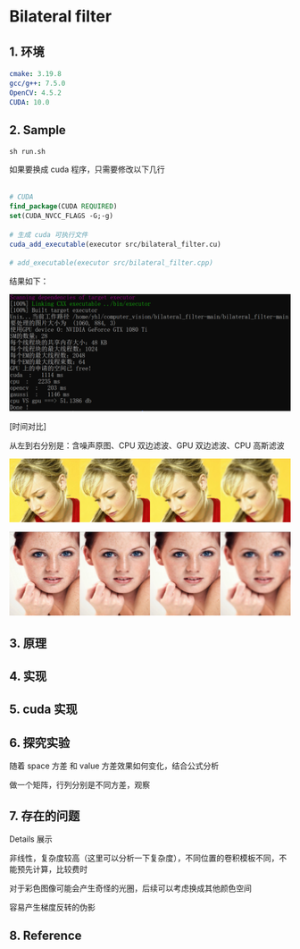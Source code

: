 # Bilateral filter

## 1. 环境

```yaml
cmake: 3.19.8
gcc/g++: 7.5.0
OpenCV: 4.5.2
CUDA: 10.0
```



## 2. Sample

```shell
sh run.sh
```


如果要换成 cuda 程序，只需要修改以下几行

```cmake

# CUDA
find_package(CUDA REQUIRED)
set(CUDA_NVCC_FLAGS -G;-g)

# 生成 cuda 可执行文件
cuda_add_executable(executor src/bilateral_filter.cu)

# add_executable(executor src/bilateral_filter.cpp)

```

结果如下：

![image-20210622102058610](images/image-20210622102058610.png)

[时间对比]



从左到右分别是：含噪声原图、CPU 双边滤波、GPU 双边滤波、CPU 高斯滤波

![image-20210621223918870](images/woman_2_comparison.png)

![image-20210621223929970](images/woman_1_comparison.png)



## 3. 原理



## 4. 实现



## 5. cuda 实现



## 6. 探究实验

随着 space 方差  和 value 方差效果如何变化，结合公式分析



做一个矩阵，行列分别是不同方差，观察



## 7. 存在的问题

Details 展示



非线性，复杂度较高（这里可以分析一下复杂度），不同位置的卷积模板不同，不能预先计算，比较费时



对于彩色图像可能会产生奇怪的光圈，后续可以考虑换成其他颜色空间



容易产生梯度反转的伪影







## 8. Reference

